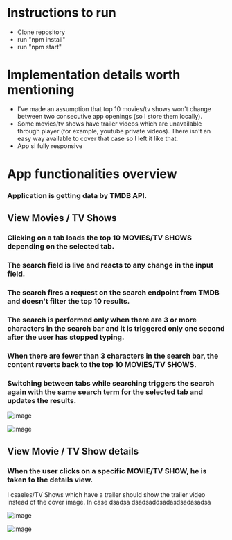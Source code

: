 # Instructions to run

- Clone repository
- run "npm install"
- run "npm start"

# Implementation details worth mentioning

- I've made an assumption that top 10 movies/tv shows won't change between two consecutive app openings (so I store them locally).
- Some movies/tv shows have trailer videos which are unavailable through player (for example, youtube private videos). There isn't an easy way available to cover that case so I left it like that. 
- App si fully responsive


# App functionalities overview

### Application is getting data by TMDB API.

## View Movies / TV Shows

### Clicking on a tab loads the top 10 MOVIES/TV SHOWS depending on the selected tab.
### The search field is live and reacts to any change in the input field.
### The search fires a request on the search endpoint from TMDB and doesn't filter the top 10 results.
### The search is performed only when there are 3 or more characters in the search bar and it is triggered only one second after the user has stopped typing.
### When there are fewer than 3 characters in the search bar, the content reverts back to the top 10 MOVIES/TV SHOWS.
### Switching between tabs while searching triggers the search again with the same search term for the selected tab and updates the results.


![image](https://user-images.githubusercontent.com/73321593/211110223-74583d80-72fa-4c77-ad5f-dadf1bc6d284.png)


![image](https://user-images.githubusercontent.com/73321593/211110269-c52ddae3-56de-4ed2-8891-7c8fd1228c5e.png)



## View Movie / TV Show details

### When the user clicks on a specific MOVIE/TV SHOW, he is taken to the details view.
I csaeies/TV Shows which have a trailer should show the trailer video instead of the cover image.
In case dsadsa
dsadsaddsadasdsadasadsa





![image](https://user-images.githubusercontent.com/73321593/211110306-6a99ea4e-4f50-4afa-9087-5d816e0812a3.png)


![image](https://user-images.githubusercontent.com/73321593/211110320-bbfe641e-ac01-45c7-9f13-1b428fe6770f.png)

